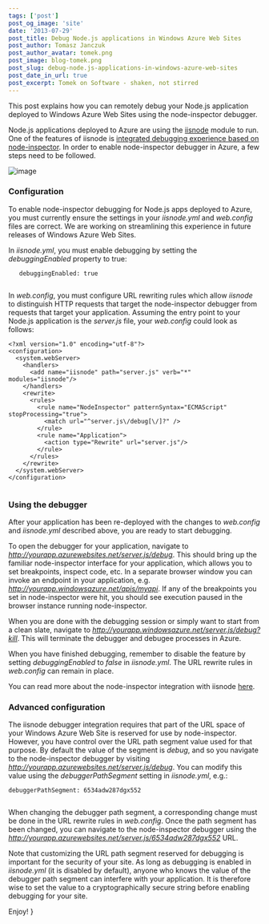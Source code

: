 ```yaml
---
tags: ['post']
post_og_image: 'site'
date: '2013-07-29'  
post_title: Debug Node.js applications in Windows Azure Web Sites
post_author: Tomasz Janczuk
post_author_avatar: tomek.png
post_image: blog-tomek.png
post_slug: debug-node.js-applications-in-windows-azure-web-sites
post_date_in_url: true
post_excerpt: Tomek on Software - shaken, not stirred
---
```





This post explains how you can remotely debug your Node.js application deployed to Windows Azure Web Sites using the node-inspector debugger.   

Node.js applications deployed to Azure are using the [iisnode](https://github.com/tjanczuk/iisnode) module to run. One of the features of iisnode is [integrated debugging experience based on node-inspector](http://tomasz.janczuk.org/2011/11/debug-nodejs-applications-on-windows.html). In order to enable node-inspector debugger in Azure, a few steps need to be followed.   

 ![image](http://lh6.ggpht.com/-60hsCFj4XaE/UfaLd44oOkI/AAAAAAAAD1s/gyLg7t5TT1U/image_thumb%25255B3%25255D.png?imgmax=800)   

### Configuration  

To enable node-inspector debugging for Node.js apps deployed to Azure, you must currently ensure the settings in your *iisnode.yml* and *web.config* files are correct. We are working on streamlining this experience in future releases of Windows Azure Web Sites.   

In *iisnode.yml*, you must enable debugging by setting the *debuggingEnabled* property to true:   

```
   debuggingEnabled: true
  

```




In *web.config*, you must configure URL rewriting rules which allow *iisnode* to distinguish HTTP requests that target the node-inspector debugger from requests that target your application. Assuming the entry point to your Node.js application is the *server.js* file, your *web.config* could look as follows:

```
<?xml version="1.0" encoding="utf-8"?>  
<configuration>  
  <system.webServer>  
    <handlers>  
      <add name="iisnode" path="server.js" verb="*" modules="iisnode"/>  
    </handlers>  
    <rewrite>  
      <rules>  
        <rule name="NodeInspector" patternSyntax="ECMAScript" stopProcessing="true">  
          <match url="^server.js\/debug[\/]?" />  
        </rule>            
        <rule name="Application">  
          <action type="Rewrite" url="server.js"/>  
        </rule>  
      </rules>  
    </rewrite>  
  </system.webServer>  
</configuration>
  

```


### Using the debugger

After your application has been re-deployed with the changes to *web.config* and *iisnode.yml* described above, you are ready to start debugging. 

To open the debugger for your application, navigate to *http://yourapp.azurewebsites.net/server.js/debug*. This should bring up the familiar node-inspector interface for your application, which allows you to set breakpoints, inspect code, etc. In a separate browser window you can invoke an endpoint in your application, e.g. *http://yourapp.windowsazure.net/apis/myapi*. If any of the breakpoints you set in node-inspector were hit, you should see execution paused in the browser instance running node-inspector. 

When you are done with the debugging session or simply want to start from a clean slate, navigate to *http://yourapp.windowsazure.net/server.js/debug?kill*. This will terminate the debugger and debugee processes in Azure. 

When you have finished debugging, remember to disable the feature by setting *debuggingEnabled* to *false* in *iisnode.yml*. The URL rewrite rules in *web.config* can remain in place. 

You can read more about the node-inspector integration with iisnode [here](http://tomasz.janczuk.org/2011/11/debug-nodejs-applications-on-windows.html). 

### Advanced configuration

The iisnode debugger integration requires that part of the URL space of your Windows Azure Web Site is reserved for use by node-inspector. However, you have control over the URL path segment value used for that purpose. By default the value of the segment is *debug*, and so you navigate to the node-inspector debugger by visiting *http://yourapp.azurewebsites.net/server.js/debug*. You can modify this value using the *debuggerPathSegment* setting in *iisnode.yml*, e.g.:

```
debuggerPathSegment: 6534adw287dgx552
  

```


When changing the debugger path segment, a corresponding change must be done in the URL rewrite rules in *web.config*. Once the path segment has been changed, you can navigate to the node-inspector debugger using the *http://yourapp.azurewebsites.net/server.js/6534adw287dgx552* URL. 

Note that customizing the URL path segment reserved for debugging is important for the security of your site. As long as debugging is enabled in *iisnode.yml* (it is disabled by default), anyone who knows the value of the debugger path segment can interfere with your application. It is therefore wise to set the value to a cryptographically secure string before enabling debugging for your site. 

Enjoy!  }